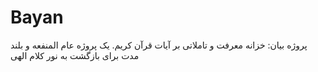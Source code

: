 # Bayan
پروژه بیان: خزانه معرفت و تاملاتی بر آیات قرآن کریم. یک پروژه عام المنفعه و بلند مدت برای بازگشت به نور کلام الهی
